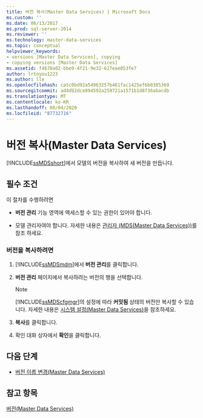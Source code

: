 ```yaml
---
title: 버전 복사(Master Data Services) | Microsoft Docs
ms.custom: ''
ms.date: 06/13/2017
ms.prod: sql-server-2014
ms.reviewer: ''
ms.technology: master-data-services
ms.topic: conceptual
helpviewer_keywords:
- versions [Master Data Services], copying
- copying versions [Master Data Services]
ms.assetid: f4678a02-bbe9-4f21-9e32-627eae053fe7
author: lrtoyou1223
ms.author: lle
ms.openlocfilehash: ca5c0bd92a54963257b461fac1425ef6b0385369
ms.sourcegitcommit: ad4d92dce894592a259721a1571b1d8736abacdb
ms.translationtype: MT
ms.contentlocale: ko-KR
ms.lasthandoff: 08/04/2020
ms.locfileid: "87732716"
---
```

# <a name="copy-a-version-master-data-services"></a>버전 복사(Master Data Services)
  [!INCLUDE[ssMDSshort](../includes/ssmdsshort-md.md)]에서 모델의 버전을 복사하여 새 버전을 만듭니다.  
  
## <a name="prerequisites"></a>필수 조건  
 이 절차를 수행하려면  
  
-   **버전 관리** 기능 영역에 액세스할 수 있는 권한이 있어야 합니다.  
  
-   모델 관리자여야 합니다. 자세한 내용은 [관리자 &#40;MDS(Master Data Services)&#41;](administrators-master-data-services.md)를 참조 하세요.  
  
### <a name="to-copy-a-version"></a>버전을 복사하려면  
  
1.  [!INCLUDE[ssMDSmdm](../includes/ssmdsmdm-md.md)]에서 **버전 관리**를 클릭합니다.  
  
2.  **버전 관리** 페이지에서 복사하려는 버전의 행을 선택합니다.  
  
    > [!NOTE]  
    >  [!INCLUDE[ssMDScfgmgr](../includes/ssmdscfgmgr-md.md)]의 설정에 따라 **커밋됨** 상태의 버전만 복사할 수 있습니다. 자세한 내용은 [시스템 설정&#40;Master Data Services&#41;](../../2014/master-data-services/system-settings-master-data-services.md)을 참조하세요.  
  
3.  **복사**를 클릭합니다.  
  
4.  확인 대화 상자에서 **확인**을 클릭합니다.  
  
## <a name="next-steps"></a>다음 단계  
  
-   [버전 이름 변경&#40;Master Data Services&#41;](../../2014/master-data-services/change-a-version-name-master-data-services.md)  
  
## <a name="see-also"></a>참고 항목  
 [버전&#40;Master Data Services&#41;](../../2014/master-data-services/versions-master-data-services.md)  
  
  
